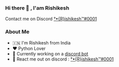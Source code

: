 ### Hi there 👋 , I'am Rishikesh


Contact me on Discord [°•{R}ishikesh™#0001](https://discord.com/users/728260210464129075)


### About Me 

- 🇮🇳 I'm Rishikesh from India
- ❤️ Python Lover
- 🌟 Currently working on a [discord bot](https://dsc.gg/xtreme-bot)
- 💬 React me out on discord : [°•{R}ishikesh™#0001](https://discord.com/users/728260210464129075)





<!--
**Rishikesh0-7/Rishikesh0-7** is a ✨ _special_ ✨ repository because its `README.md` (this file) appears on your GitHub profile.

Here are some ideas to get you started:

- 🔭 I’m currently working on [A discord bot](https://dsc.gg/xtreme-bot)
- 🌱 I’m currently learning Top Secret..
- 👯 I’m looking to collaborate on nothing 
- 💬 Ask me about python stuffs
- 📫 How to reach me: You can't 😏
- 😄 Pronouns: He/Him
- ⚡ Fun fact: Ummmmmm, -->

